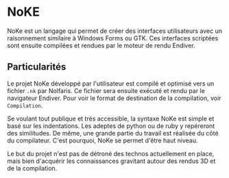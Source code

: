 # NoKE

NoKe est un langage qui permet de créer des interfaces utilisateurs avec un raisonnement similaire à Windows Forms ou GTK. Ces interfaces scriptées sont ensuite compilées et rendues par le moteur de rendu Endiver.

## Particularités

Le projet NoKe développé par l'utilisateur est compilé et optimisé vers un fichier `.nk` par Nolfaris. Ce fichier sera ensuite exécuté et rendu par le navigateur Endiver. Pour voir le format de destination de la compilation, voir `Compilation`.

Se voulant tout publique et très accessible, la syntaxe NoKe est simple et basé sur les indentations. Les adeptes de python ou de ruby y repéreront des similitudes. De même, une grande partie du travail est réalisée du côté du compilateur. C'est pourquoi, NoKe se permet d'être haut niveau.

Le but du projet n'est pas de détroné des technos actuellement en place, mais bien d'acquérir les connaissances gravitant autour des rendus 3D et de la compilation.